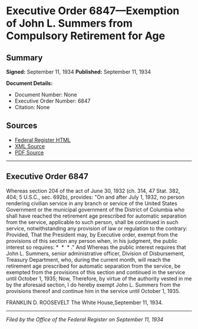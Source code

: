 # Executive Order 6847—Exemption of John L. Summers from Compulsory Retirement for Age

## Summary

**Signed:** September 11, 1934
**Published:** September 11, 1934

**Document Details:**
- Document Number: None
- Executive Order Number: 6847
- Citation: None

## Sources
- [Federal Register HTML](https://www.presidency.ucsb.edu/documents/executive-order-6847-exemption-john-l-summers-from-compulsory-retirement-for-age)
- [XML Source](None)
- [PDF Source](None)

---

## Executive Order 6847

Whereas section 204 of the act of June 30, 1932 (ch. 314, 47 Stat. 382, 404; 5 U.S.C., sec. 692b), provides:
"On and after July 1, 1932, no person rendering civilian service in any branch or service of the United States Government or the municipal government of the District of Columbia who shall have reached the retirement age prescribed for automatic separation from the service, applicable to such person, shall be continued in such service, notwithstanding any provision of law or regulation to the contrary: Provided, That the President may, by Executive order, exempt from the provisions of this section any person when, in his judgment, the public interest so requires: *  *  * ."
And Whereas the public interest requires that John L. Summers, senior administrative officer, Division of Disbursement, Treasury Department, who, during the current month, will reach the retirement age prescribed for automatic separation from the service, be exempted from the provisions of this section and continued in the service until October 1, 1935;
Now, Therefore, by virtue of the authority vested in me by the aforesaid section, I do hereby exempt John L. Summers from the provisions thereof and continue him in the service until October 1, 1935.

FRANKLIN D. ROOSEVELT
The White House,September 11, 1934.

---

*Filed by the Office of the Federal Register on September 11, 1934*

